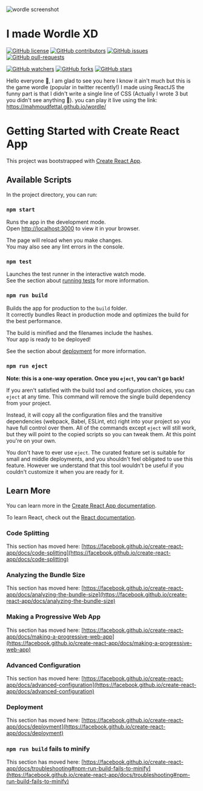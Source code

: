 ![wordle screenshot](https://github.com/MahmoudFettal/wordle/blob/master/public/wordle.jpg)
# I made Wordle XD
[![GitHub license](https://img.shields.io/github/license/MahmoudFettal/wordle)](https://github.com/MahmoudFettal/wordle/blob/master/LICENSE)
[![GitHub contributors](https://img.shields.io/github/contributors/MahmoudFettal/wordle.svg)](https://GitHub.com/MahmoudFettal/wordle/graphs/contributors/)
[![GitHub issues](https://img.shields.io/github/issues/MahmoudFettal/wordle.svg)](https://GitHub.com/MahmoudFettal/wordle/issues/)
[![GitHub pull-requests](https://img.shields.io/github/issues-pr/MahmoudFettal/wordle.svg)](https://GitHub.com/MahmoudFettal/wordle/pulls/)

[![GitHub watchers](https://img.shields.io/github/watchers/MahmoudFettal/wordle?style=social&label=Watch)](https://GitHub.com/MahmoudFettal/wordle/watchers/)
[![GitHub forks](https://img.shields.io/github/forks/MahmoudFettal/wordle?style=social&label=Fork)](https://GitHub.com/MahmoudFettal/wordle/network/)
[![GitHub stars](https://img.shields.io/github/forks/MahmoudFettal/wordle?style=social&label=Star)](https://GitHub.com/MahmoudFettal/wordle/stargazers/)

Hello everyone 👋, I am glad to see you here I know it ain't much but this is the game wordle (popular in twitter recently!) I made using ReactJS the funny part is that I didn't write a single line of CSS (Actually I wrote 3 but you didn't see anything 🤫).
you can play it live using the link: https://mahmoudfettal.github.io/wordle/

# Getting Started with Create React App

This project was bootstrapped with [Create React App](https://github.com/facebook/create-react-app).

## Available Scripts

In the project directory, you can run:

### `npm start`

Runs the app in the development mode.\
Open [http://localhost:3000](http://localhost:3000) to view it in your browser.

The page will reload when you make changes.\
You may also see any lint errors in the console.

### `npm test`

Launches the test runner in the interactive watch mode.\
See the section about [running tests](https://facebook.github.io/create-react-app/docs/running-tests) for more information.

### `npm run build`

Builds the app for production to the `build` folder.\
It correctly bundles React in production mode and optimizes the build for the best performance.

The build is minified and the filenames include the hashes.\
Your app is ready to be deployed!

See the section about [deployment](https://facebook.github.io/create-react-app/docs/deployment) for more information.

### `npm run eject`

**Note: this is a one-way operation. Once you `eject`, you can't go back!**

If you aren't satisfied with the build tool and configuration choices, you can `eject` at any time. This command will remove the single build dependency from your project.

Instead, it will copy all the configuration files and the transitive dependencies (webpack, Babel, ESLint, etc) right into your project so you have full control over them. All of the commands except `eject` will still work, but they will point to the copied scripts so you can tweak them. At this point you're on your own.

You don't have to ever use `eject`. The curated feature set is suitable for small and middle deployments, and you shouldn't feel obligated to use this feature. However we understand that this tool wouldn't be useful if you couldn't customize it when you are ready for it.

## Learn More

You can learn more in the [Create React App documentation](https://facebook.github.io/create-react-app/docs/getting-started).

To learn React, check out the [React documentation](https://reactjs.org/).

### Code Splitting

This section has moved here: [https://facebook.github.io/create-react-app/docs/code-splitting](https://facebook.github.io/create-react-app/docs/code-splitting)

### Analyzing the Bundle Size

This section has moved here: [https://facebook.github.io/create-react-app/docs/analyzing-the-bundle-size](https://facebook.github.io/create-react-app/docs/analyzing-the-bundle-size)

### Making a Progressive Web App

This section has moved here: [https://facebook.github.io/create-react-app/docs/making-a-progressive-web-app](https://facebook.github.io/create-react-app/docs/making-a-progressive-web-app)

### Advanced Configuration

This section has moved here: [https://facebook.github.io/create-react-app/docs/advanced-configuration](https://facebook.github.io/create-react-app/docs/advanced-configuration)

### Deployment

This section has moved here: [https://facebook.github.io/create-react-app/docs/deployment](https://facebook.github.io/create-react-app/docs/deployment)

### `npm run build` fails to minify

This section has moved here: [https://facebook.github.io/create-react-app/docs/troubleshooting#npm-run-build-fails-to-minify](https://facebook.github.io/create-react-app/docs/troubleshooting#npm-run-build-fails-to-minify)
